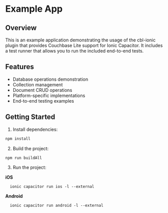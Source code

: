 # Example App

## Overview
This is an example application demonstrating the usage of the cbl-ionic plugin that provides Couchbase Lite support for Ionic Capacitor.  It includes a test runner that allows you to run the included end-to-end tests.

## Features
- Database operations demonstration
- Collection management
- Document CRUD operations
- Platform-specific implementations
- End-to-end testing examples

## Getting Started
1. Install dependencies:

```bash
npm install 
```

2. Build the project:

```bash
npm run buildAll 
```

3. Run the project:

**iOS** 
```shell
  ionic capacitor run ios -l --external
```

**Android**
```shell
  ionic capacitor run android -l --external
```